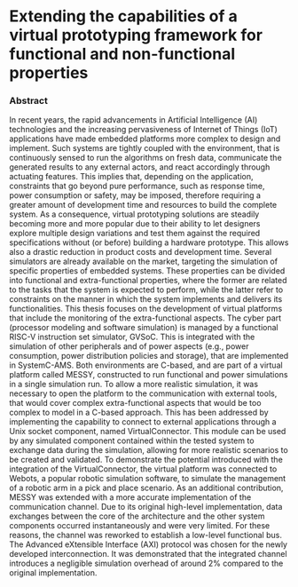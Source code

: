 # Extending the capabilities of a virtual prototyping framework for functional and non-functional properties

### Abstract
In recent years, the rapid advancements in Artificial Intelligence (AI) technologies and the increasing pervasiveness of Internet of Things (IoT) applications have made embedded platforms more complex to design and implement. Such systems are tightly coupled with the environment, that is continuously sensed to run the algorithms on fresh data, communicate the generated results to any external actors, and react accordingly through actuating features. This implies that, depending on the application, constraints that go beyond pure performance, such as response time, power consumption or safety, may be imposed, therefore requiring a greater amount of development time and resources to build the complete system. As a consequence, virtual prototyping solutions are steadily becoming more and more popular due to their ability to let designers explore multiple design variations and test them against the required specifications without (or before) building a hardware prototype. This allows also a drastic reduction in product costs and development time. Several simulators are already available on the market, targeting the simulation of specific properties of embedded systems. These properties can be divided into functional and extra-functional properties, where the former are related to the tasks that the system is expected to perform, while the latter refer to constraints on the manner in which the system implements and delivers its functionalities. This thesis focuses on the development of virtual platforms that include the monitoring of the extra-functional aspects. The cyber part (processor modeling and software simulation) is managed by a functional RISC-V instruction set simulator, GVSoC. This is integrated with the simulation of other peripherals and of power aspects (e.g., power consumption, power distribution policies and storage), that are implemented in SystemC-AMS. Both environments are C-based, and are part of a virtual platform called MESSY, constructed to run functional and power simulations in a single simulation run. To allow a more realistic simulation, it was necessary to open the platform to the communication with external tools, that would cover complex extra-functional aspects that would be too complex to model in a C-based approach. This has been addressed by implementing the capability to connect to external applications through a Unix socket component, named VirtualConnector. This module can be used by any simulated component contained within the tested system to exchange data during the simulation, allowing for more realistic scenarios to be created and validated. To demonstrate the potential introduced with the integration of the VirtualConnector, the virtual platform was connected to Webots, a popular robotic simulation software, to simulate the management of a robotic arm in a pick and place scenario. As an additional contribution, MESSY was extended with a more accurate implementation of the communication channel. Due to its original high-level implementation, data exchanges between the core of the architecture and the other system components occurred instantaneously and were very limited. For these reasons, the channel was reworked to establish a low-level functional bus. The Advanced eXtensible Interface (AXI) protocol was chosen for the newly developed interconnection. It was demonstrated that the integrated channel introduces a negligible simulation overhead of around 2\% compared to the original implementation.